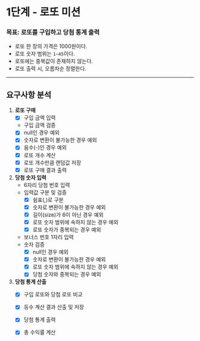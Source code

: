 # 1단계 - 로또 미션

### 목표: 로또를 구입하고 당첨 통계 출력

* 로또 한 장의 가격은 1000원이다.
* 로또 숫자 범위는 `1~45`이다.
* 로또에는 중복값이 존재하지 않는다.
* 로또 출력 시, 오름차순 정렬한다.

---

## 요구사항 분석
1. **로또 구매**
   - [x] 구입 금액 입력
   * 구입 금액 검증
   - [x] null인 경우 예외
   - [x] 숫자로 변환이 불가능한 경우 예외
   - [x] 음수(-)인 경우 예외
   - [x] 로또 개수 계산
   - [x] 로또 개수만큼 랜덤값 저장
   - [x] 로또 구매 결과 출력
2. **당첨 숫자 입력**
    * 6자리 당첨 번호 입력
    * 입력값 구분 및 검증
       - [x] 쉼표(,)로 구분
      - [x] 숫자로 변환이 불가능한 경우 예외
      - [x] 길이(size)가 6이 아닌 경우 예외
      - [x] 로또 숫자 범위에 속하지 않는 경우 예외
      - [x] 로또 숫자가 중복되는 경우 예외
    * 보너스 번호 1자리 입력
    * 숫자 검증
      - [x] null인 경우 예외
      - [x] 숫자로 변환이 불가능한 경우 예외
      - [x] 로또 숫자 범위에 속하지 않는 경우 예외
      - [x] 당첨 숫자와 중복되는 경우 예외
3. **당첨 통계 산출**
   - [x] 구입 로또와 당첨 로또 비교
   - [x] 등수 계산 결과 산출 및 저장
   - [x] 당첨 통계 출력
   - [x] 총 수익률 계산
   
